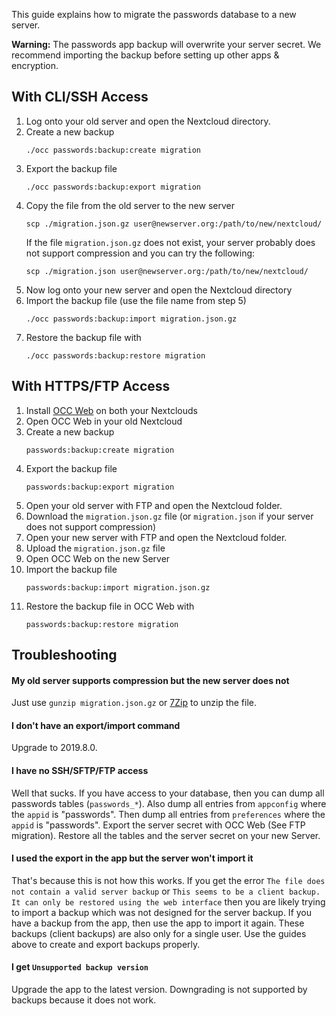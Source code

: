 This guide explains how to migrate the passwords database to a new server.

**Warning:** The passwords app backup will overwrite your server secret.
We recommend importing the backup before setting up other apps & encryption.

## With CLI/SSH Access
1. Log onto your old server and open the Nextcloud directory.
2. Create a new backup
    ```
    ./occ passwords:backup:create migration
    ```
3. Export the backup file
    ```
    ./occ passwords:backup:export migration
    ```
4. Copy the file from the old server to the new server
    ```
    scp ./migration.json.gz user@newserver.org:/path/to/new/nextcloud/
    ```
    If the file `migration.json.gz` does not exist, your server probably does not support compression and you can try the following:
    ```
    scp ./migration.json user@newserver.org:/path/to/new/nextcloud/
    ```
5. Now log onto your new server and open the Nextcloud directory
6. Import the backup file (use the file name from step 5)
    ```
    ./occ passwords:backup:import migration.json.gz
    ```
7. Restore the backup file with
    ```
    ./occ passwords:backup:restore migration
    ```
    
## With HTTPS/FTP Access
1. Install [OCC Web](https://apps.nextcloud.com/apps/occweb) on both your Nextclouds
2. Open OCC Web in your old Nextcloud
3. Create a new backup
    ```
    passwords:backup:create migration
    ```
4. Export the backup file
    ```
    passwords:backup:export migration
    ```
5. Open your old server with FTP and open the Nextcloud folder.
6. Download the `migration.json.gz` file (or `migration.json` if your server does not support compression)
7. Open your new server with FTP and open the Nextcloud folder.
8. Upload the `migration.json.gz` file
9. Open OCC Web on the new Server
10. Import the backup file
    ```
    passwords:backup:import migration.json.gz
    ```
11. Restore the backup file in OCC Web with
    ```
    passwords:backup:restore migration
    ```
    
## Troubleshooting

#### My old server supports compression but the new server does not
Just use `gunzip migration.json.gz` or [7Zip](https://7-zip.org/) to unzip the file.

#### I don't have an export/import command
Upgrade to 2019.8.0.

#### I have no SSH/SFTP/FTP access
Well that sucks. 
If you have access to your database, then you can dump all passwords tables (`passwords_*`). 
Also dump all entries from `appconfig` where the `appid` is "passwords".
Then dump all entries from `preferences` where the `appid` is "passwords".
Export the server secret with OCC Web (See FTP migration).
Restore all the tables and the server secret on your new Server. 

#### I used the export in the app but the server won't import it
That's because this is not how this works.
If you get the error `The file does not contain a valid server backup` or
`This seems to be a client backup. It can only be restored using the web interface`
then you are likely trying to import a backup which was not designed for the server backup.
If you have a backup from the app, then use the app to import it again.
These backups (client backups) are also only for a single user.
Use the guides above to create and export backups properly.

#### I get `Unsupported backup version`
Upgrade the app to the latest version.
Downgrading is not supported by backups because it does not work.